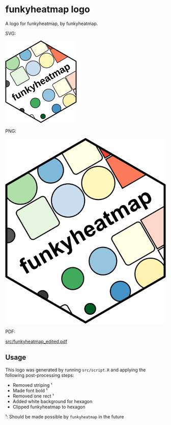 # funkyheatmap logo

A logo for funkyheatmap, by funkyheatmap.

SVG:

![](src/funkyheatmap_edited.svg)

PNG:

![](src/funkyheatmap_edited.png)

PDF:

[src/funkyheatmap_edited.pdf](src/funkyheatmap_edited.pdf)

## Usage

This logo was generated by running `src/script.R` and applying the following post-processing steps:

* Removed striping ¹
* Made font bold ¹
* Removed one rect ¹
* Added white background for hexagon
* Clipped funkyheatmap to hexagon

¹: Should be made possible by `funkyheatmap` in the future

